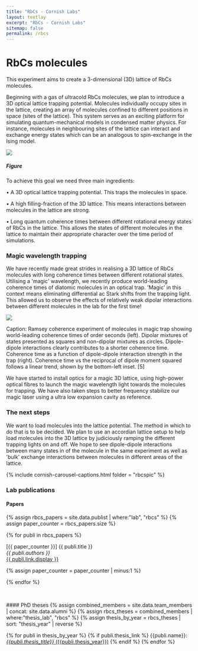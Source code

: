 ```yaml
---
title: "RbCs - Cornish Labs"
layout: textlay
excerpt: "RbCs - Cornish Labs"
sitemap: false
permalink: /rbcs
---
```


# RbCs molecules

This experiment aims to create a 3-dimensional (3D) lattice of RbCs molecules. 

Beginning with a gas of ultracold RbCs molecules, we plan to introduce a 3D optical lattice trapping potential. 
Molecules individually occupy sites in the lattice, creating an array of molecules confined to different positions in space (sites of the lattice). This system serves as an exciting platform for simulating quantum-mechanical models in condensed matter physics. For instance, molecules in neighbouring sites of the lattice can interact and exchange energy states which can be an analogous to spin-exchange in the Ising model. 

<a href  ="{{ site.url }}{{ site.baseurl }}/images/rbcspic/into fig.PNG">
<img src="{{ site.url }}{{ site.baseurl }}/images/rbcspic/into fig.PNG" class="img-fluid rounded mx-auto center-block" style="max-width: 175mm; height: auto;">
</a>

##### Figure


To achieve this goal we need three main ingredients:

• A 3D optical lattice trapping potential. 
This traps the molecules in space.
 
• A high filling-fraction of the 3D lattice. This means interactions between molecules in the lattice are strong.
 
• Long quantum coherence times between different rotational energy states of RbCs in the lattice. 
          This allows the states of different molecules in the lattice to maintain 
	  their appropriate character over the time period of simulations. 
 

### Magic wavelength trapping

We have recently made great strides in realising a 3D lattice of RbCs molecules with long coherence times between different rotational states. 
Utilising a 'magic' wavelength, we recently produce world-leading coherence times of diatomic molecules in an optical trap. 'Magic' in this context means eliminating differential ac Stark shifts from the trapping light. This allowed us to observe the effects of relatively weak dipolar interactions between different molecules in the lab for the first time! 


<a href  ="{{ site.url }}{{ site.baseurl }}/images/rbcspic/coherence.png">
<img src="{{ site.url }}{{ site.baseurl }}/images/rbcspic/coherence.png" class="img-fluid rounded mx-auto center-block" style="max-width: 175mm; height: auto;">
</a>

Caption: Ramsey coherence experiment of molecules in magic trap showing world-leading coherence times of order seconds (left). Dipolar mixtures of states presented as squares and non-dipolar mixtures as circles. Dipole-dipole interactions clearly contributes to a shorter coherence time.    
Coherence time as a function of dipole-dipole interaction strength in the trap (right). Coherence time vs the reciprocal of dipole moment squared follows a linear trend, shown by the bottom-left inset. [5] 

We have started to install optics for a magic 3D lattice, using high-power optical fibres to launch the magic wavelength light towards the molecules for trapping. 
We have also taken steps to better frequency stabilize our magic laser using a ultra low expansion cavity as reference.

### The next steps

We want to load molecules into the lattice potential. The method in which to do that is to be decided. We plan to use an accordian lattice setup to help load molecules into the 3D lattice by judiciously ramping the different trapping lights on and off. We hope to see dipole-dipole interactions between many states in of the molecule in the same experiment as well as 'bulk' exchange interactions between molecules in different areas of the lattice.


{% include cornish-carousel-captions.html folder = "rbcspic" %}


### Lab publications
#### Papers
{% assign rbcs_papers = site.data.publist | where:"lab", "rbcs" %}
{% assign paper_counter = rbcs_papers.size %} 

{% for publi in rbcs_papers %}

  \[{{ paper_counter }}\] {{ publi.title }} <br />
  <em>{{ publi.authors }} </em><br /><a href="{{ publi.link.url }}">{{ publi.link.display }}</a>

  {% assign paper_counter = paper_counter | minus:1 %}

{% endfor %}

<p> &nbsp; </p>
#### PhD theses
{% assign combined_members = site.data.team_members | concat: site.data.alumni %}
{% assign rbcs_theses = combined_members | where:"thesis_lab", "rbcs" %}
{% assign thesis_by_year = rbcs_theses | sort: "thesis_year" | reverse %}

{% for publi in thesis_by_year %}
  {% if publi.thesis_link %}
  {{publi.name}}: [_{{publi.thesis_title}}_ ({{publi.thesis_year}})]({{publi.thesis_link}})
  {% endif %}
{% endfor %}
